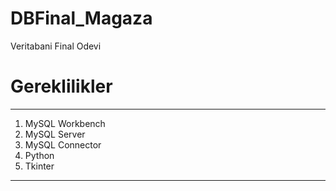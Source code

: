 # DBFinal_Magaza
Veritabani Final Odevi


# Gereklilikler
---
1. MySQL Workbench
2. MySQL Server
3. MySQL Connector
4. Python
5. Tkinter

---

